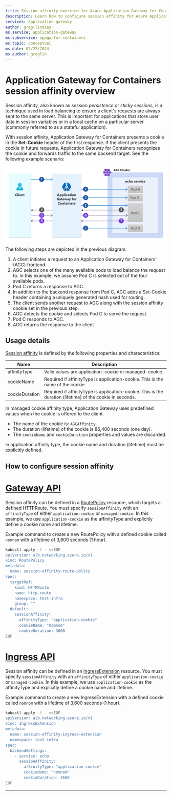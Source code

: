 ```yaml
---
title: Session affinity overview for Azure Application Gateway for Containers
description: Learn how to configure session affinity for Azure Application Gateway for Containers.
services: application gateway
author: greg-lindsay
ms.service: application-gateway
ms.subservice: appgw-for-containers
ms.topic: conceptual
ms.date: 02/27/2024
ms.author: greglin
---
```


# Application Gateway for Containers session affinity overview

Session affinity, also known as *session persistence* or *sticky sessions*, is a technique used in load balancing to ensure a client's requests are always sent to the same server. This is important for applications that store user data in session variables or in a local cache on a particular server (commonly referred to as a stateful application).

With session affinity, Application Gateway for Containers presents a cookie in the **Set-Cookie** header of the first response. If the client presents the cookie in future requests, Application Gateway for Containers recognizes the cookie and forwards traffic to the same backend target. See the following example scenario:

  ![A diagram depicting Application Gateway for Containers session affinity.](./media/session-affinity/session-affinity.png)

The following steps are depicted in the previous diagram:

1. A client initiates a request to an Application Gateway for Containers' (AGC) frontend.
2. AGC selects one of the many available pods to load balance the request to. In this example, we assume Pod C is selected out of the four available pods.
3. Pod C returns a response to AGC.
4. In addition to the backend response from Pod C, AGC adds a Set-Cookie header containing a uniquely generated hash used for routing.
5. The client sends another request to AGC along with the session affinity cookie set in the previous step.
6. AGC detects the cookie and selects Pod C to serve the request.
7. Pod C responds to AGC.
8. AGC returns the response to the client

## Usage details

[Session affinity](api-specification-kubernetes.md#alb.networking.azure.io/v1.SessionAffinity) is defined by the following properties and characteristics:

| Name | Description |
| ---- | ----------- |
| affinityType | Valid values are application-cookie or managed-cookie. |
| cookieName | Required if affinityType is application-cookie.  This is the name of the cookie. |
| cookieDuration | Required if affinityType is application-cookie.  This is the duration (lifetime) of the cookie in seconds. |

In managed cookie affinity type, Application Gateway uses predefined values when the cookie is offered to the client.

- The name of the cookie is: `AGCAffinity`.
- The duration (lifetime) of the cookie is 86,400 seconds (one day).
- The `cookieName` and `cookieDuration` properties and values are discarded.

In application affinity type, the cookie name and duration (lifetime) must be explicitly defined.

## How to configure session affinity

# [Gateway API](#tab/session-affinity-gateway-api)

Session affinity can be defined in a [RoutePolicy](api-specification-kubernetes.md#alb.networking.azure.io/v1.RoutePolicy) resource, which targets a defined HTTPRoute.  You must specify `sessionAffinity` with an `affinityType` of either `application-cookie` or `managed-cookie`.  In this example, we use `application-cookie` as the affinityType and explicitly define a cookie name and lifetime.

Example command to create a new RoutePolicy with a defined cookie called `nomnom` with a lifetime of 3,600 seconds (1 hour).

```bash
kubectl apply -f - <<EOF
apiVersion: alb.networking.azure.io/v1
kind: RoutePolicy
metadata:
  name: session-affinity-route-policy
spec:
  targetRef:
    kind: HTTPRoute
    name: http-route
    namespace: test-infra
    group: ""
  default:
    sessionAffinity: 
      affinityType: "application-cookie"
      cookieName: "nomnom"
      cookieDuration: 3600
EOF
```

# [Ingress API](#tab/session-affinity-ingress-api)

Session affinity can be defined in an [IngressExtension](api-specification-kubernetes.md#alb.networking.azure.io/v1.IngressExtensionSpec) resource.  You must specify `sessionAffinity` with an `affinityType` of either `application-cookie` or `managed-cookie`.  In this example, we use `application-cookie` as the affinityType and explicitly define a cookie name and lifetime.

Example command to create a new IngressExtension with a defined cookie called `nomnom` with a lifetime of 3,600 seconds (1 hour).

```bash
kubectl apply -f - <<EOF
apiVersion: alb.networking.azure.io/v1
kind: IngressExtension
metadata:
  name: session-affinity-ingress-extension
  namespace: test-infra
spec:
  backendSettings:
    - service: echo
      sessionAffinity:
        affinityType: "application-cookie"
        cookieName: "nomnom"
        cookieDuration: 3600
EOF
```

---
